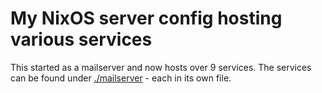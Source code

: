 # My NixOS server config hosting various services


This started as a mailserver and now hosts over 9 services. The services can be found under [./mailserver](./mailserver/) - each in its own file.
